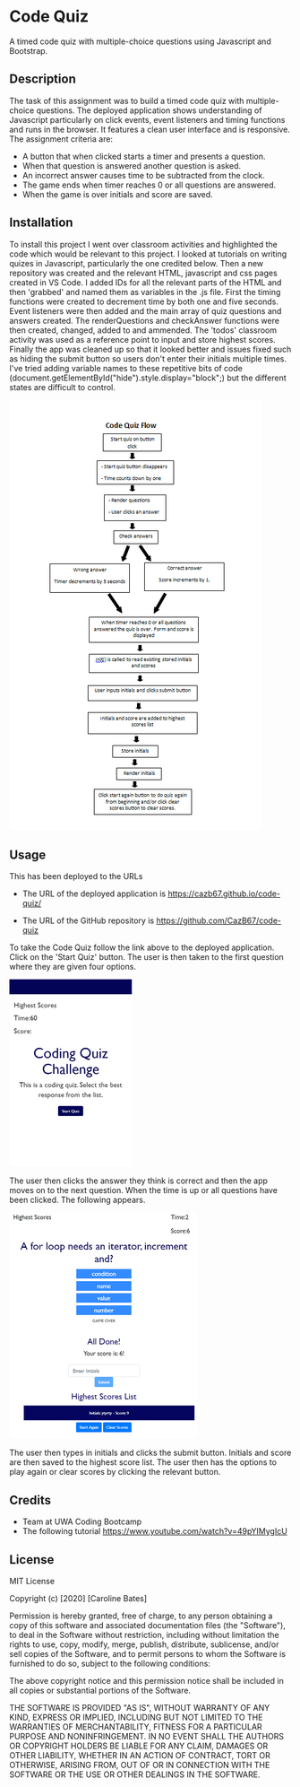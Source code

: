 # Code Quiz
A timed code quiz with multiple-choice questions using Javascript and Bootstrap.


## Description
The task of this assignment was to build a timed code quiz with multiple-choice questions. The deployed application shows understanding of Javascript particularly on click events, event listeners and timing functions and runs in the browser. It features a clean user interface and is responsive.
The assignment criteria are:
* A button that when clicked starts a timer and presents a question. 
* When that question is answered another question is asked.
* An incorrect answer causes time to be subtracted from the clock.
* The game ends when timer reaches 0 or all questions are answered.
* When the game is over initials and score are saved.


## Installation
To install this project I went over classroom activities and highlighted the code which would be relevant to this project. I looked at tutorials on writing quizes in Javascript, particularly the one credited below. Then a new repository was created and the relevant HTML, javascript and css pages created in VS Code. I added IDs for all the relevant parts of the HTML and then 'grabbed' and named them as variables in the .js file. First the timing functions were created to decrement time by both one and five seconds. Event listeners were then added and the main array of quiz questions and answers created. The renderQuestions and checkAnswer functions were then created, changed, added to and ammended. The 'todos' classroom activity was used as a reference point to input and store highest scores. Finally the app was cleaned up so that it looked better and issues fixed such as hiding the submit button so users don't enter their initials multiple times. I've tried adding variable names to these repetitive bits of code (document.getElementById("hide").style.display="block";) but the different states are difficult to control.

![Code Quiz Flow Chart](Capture3.PNG)


## Usage
This has been deployed to the URLs 

* The URL of the deployed application is https://cazb67.github.io/code-quiz/

* The URL of the GitHub repository is https://github.com/CazB67/code-quiz

To take the Code Quiz follow the link above to the deployed application. Click on the 'Start Quiz' button. The user is then taken to the first question where they are given four options. 

![First question of Code Quiz](Capture.PNG)

The user then clicks the answer they think is correct and then the app moves on to the next question. When the time is up or all questions have been clicked. The following appears.

![Game Over Screen](Capture2.PNG)

The user then types in initials and clicks the submit button. Initials and score are then saved to the highest score list. The user then has the options to play again or clear scores by clicking the relevant button.


## Credits
* Team at UWA Coding Bootcamp
* The following tutorial https://www.youtube.com/watch?v=49pYIMygIcU


## License
MIT License

Copyright (c) [2020] [Caroline Bates]

Permission is hereby granted, free of charge, to any person obtaining a copy
of this software and associated documentation files (the "Software"), to deal
in the Software without restriction, including without limitation the rights
to use, copy, modify, merge, publish, distribute, sublicense, and/or sell
copies of the Software, and to permit persons to whom the Software is
furnished to do so, subject to the following conditions:

The above copyright notice and this permission notice shall be included in all
copies or substantial portions of the Software.

THE SOFTWARE IS PROVIDED "AS IS", WITHOUT WARRANTY OF ANY KIND, EXPRESS OR
IMPLIED, INCLUDING BUT NOT LIMITED TO THE WARRANTIES OF MERCHANTABILITY,
FITNESS FOR A PARTICULAR PURPOSE AND NONINFRINGEMENT. IN NO EVENT SHALL THE
AUTHORS OR COPYRIGHT HOLDERS BE LIABLE FOR ANY CLAIM, DAMAGES OR OTHER
LIABILITY, WHETHER IN AN ACTION OF CONTRACT, TORT OR OTHERWISE, ARISING FROM,
OUT OF OR IN CONNECTION WITH THE SOFTWARE OR THE USE OR OTHER DEALINGS IN THE
SOFTWARE.
